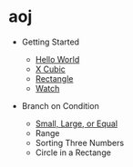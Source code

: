 # aoj

+ Getting Started
    + [Hello World](https://github.com/s15008/aoj/blob/master/TestHelloWorld.java)
    + [X Cubic](https://github.com/s15008/aoj/blob/master/TestXCubic.java)
    + [Rectangle](https://github.com/s15008/aoj/blob/master/TestRectangle.java)
    + [Watch](https://github.com/s15008/aoj/blob/master/TestWatch.java)

+ Branch on Condition
    + [Small, Large, or Equal](https://github.com/s15008/aoj/blob/master/TestSmallLargeOrEqual.java)
    + Range
    + Sorting Three Numbers
    + Circle in a Rectange

